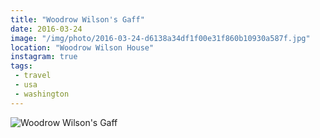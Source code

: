 ```yaml
---
title: "Woodrow Wilson's Gaff"
date: 2016-03-24
image: "/img/photo/2016-03-24-d6138a34df1f00e31f860b10930a587f.jpg"
location: "Woodrow Wilson House"
instagram: true
tags:
 - travel
 - usa
 - washington
---
```


![Woodrow Wilson's Gaff](/img/photo/2016-03-24-d6138a34df1f00e31f860b10930a587f.jpg)
